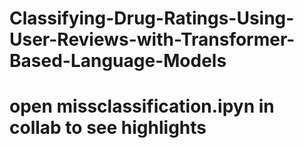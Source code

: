 # Classifying-Drug-Ratings-Using-User-Reviews-with-Transformer-Based-Language-Models
# open missclassification.ipyn in collab to see highlights
